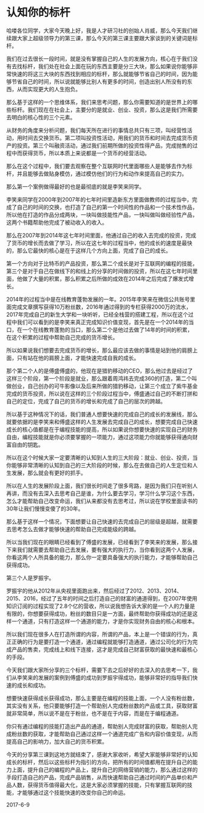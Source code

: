 # 认知你的标杆

哈喽各位同学，大家今天晚上好，我是人才研习社的创始人肖威，那么今天我们继续跟大家上超级领导力的第三课，那么今天的第三课主要跟大家谈到的关键词是标杆。

我们在过去很长一段时间，就是没有掌握自己的人生的发展方向，核心在于我们没有去找标杆，我们处在社会上面在玩的东西主要是分三大块，那么如果说你能够非常快速的将这三大块的东西找到相应的标杆，那么就能够节省自己的时间，因为能够节省自己的时间，所以说就能够比别人有更多的时间，创造出别人所没有的东西，从而实现更大的人生抱负。

那么基于这样的一个思维体系，我们来思考问题，那么你需要知道的是世界上的哪些标杆。我们现在在社会上，主要分的是就业、创业、投资，那么这是我们所需要去明白的核心性的三个元素。

从财务的角度来分析问题，我们每天所在进行的事情总共只有三项，叫经营性活动，用时间去交换货币。第二项叫投资性活动，用我们的货币和时间去完成货币资产的投资。第三个叫融资活动，通过我们前期所做的投资性得产品，完成抛售的过程中而获得货币，所以本质上来说都是一个货币的经营活动。

那么在这个过程中，我们要去观察在整个互联网时代里面哪些人是能够去作为标杆，并且能够去做贴身模仿，通过模仿他们的行为和动作来提高自己的实力。

那么第一个案例做得最好的也是最彻底的就是李笑来同学。

李笑来同学在2000年到2007年的七年时间里造新东方里面做教师的过程当中，完成了自己的时间的交换，也打造了自己的第一个时间性的作品和一个技术性作品，所以他在打造的作品分成两块，一块叫做技能性产品，一快叫做叫做经验性产品，这两个书籍帮助他完成了被动收入的收入。

那么在2007年到2014年这七年时间里面，他通过自己的收入去完成的投资，完成了货币的增长而去做了学习，所以在这七年的过程当中，他的成长的速度是最快的，那么它最快的核心是在于这样几个方向上面，完成了自己的成长。

第一个方向对于比特币的产品投资，那么第二个成长是对于互联网的编程的技能，第三个是对于自己在做线下的和线上的分享的时间做的投资，所以在这七年时间里面，他做了大量的积累，那么积累之后所做的成效在2014年之后完成了爆发式增长。

2014年的过程当中是在线教育蓬勃发展的一年。2015年李笑来在微信公共账号里面完成文章撰写获得10万粉丝数，2016年通过得到的专栏获得2000万的流水，2017年完成自己的新生大学和一块听听，已经全栈营的搭建工程，所以在这个过程中我们可以看到的是李笑来真正完成知识价值变现，首先是在一个2014年的当口，在一个在线教育蓬勃的当口，那么第二个是他过去做了14年的时间的积累，在这个积累的过程中帮助自己完成的货币增长。

所以如果说我们想要去完成货币的增长，那么最应该去做的事情是站到他的肩膀上面，只有站在他的肩膀上面，才能快速完成自我的成长。

那个第二个人的是傅盛傅盛的，他现在是猎豹移动的CEO，那么他过去是经过了这样三个阶段，第一个阶段是就业，那么跟着周鸿祎去完成360的打造，第二个叫做创业，自己创办的可牛影像以及后来所做的猎豹移动，让第三个成立了紫牛基金完成的货币投资，所以说在这样的三个阶段过程当中，傅盛通过自己的不断打拼和自己的定位，完成了自己的货币的增长和完成了自己的层次的跨越。

所以基于这种情况下的话，我们普通人想要快速的完成自己的成长的发展线，那么就要依据的是李笑来和傅盛这样的人生发展去完成自己的成长，想要完成自己快速成长的核心值都是在于编程技能的提高，所以如果说你想要快速的实现自己的财务自由，编程技能就是你必须要掌握的一项能力，通过这项能力你就能够获得通向财富自由的钥匙。

所以在这个时候大家一定要清晰的认知到人生的三大阶段：就业、创业、投资，当你能够非常清晰的认知到自己的三大阶段的时候，那么在去做自己的人生定位和人生发展，那么就会有更好的抓手。

所以在人生的发展阶段上面，我们很长时间走了很多弯路，是因为我们只在听别人再讲，而没有去深入去思考自己是谁，为什么要去学习，学习什么学习这个东西，怎么才能帮助自己改变命运，我们从来都没有去思考过，所以说在学校里面读书的30年让我们慢慢变傻了的30年。

那么基于这样一个情况，下面想要让自己快速的去完成自己的层级是超越，就需要去思考怎么去做才能够快速的帮助自己完成能级的跨越。

所以当我们现在的眼睛已经看到了傅盛的发展，已经看到了李笑来的发展，那么接下来我们就需要去帮助自己去发展，要有强大的执行力，当你看到这两个人发展，你看这两个人所具备的能力，那么你一定要具备强大的执行能力，才能够帮助自己获得成功。

第三个人是罗振宇。

罗振宇的他从2012年从央视里面跑出来，然后经过了2012、2013、2014、2015、2016，经过了五年的时间之后打造自己的财富的通道得到，在2007年使用知识订阅的过程实现了2.8个亿的营收，所以说我想告诉大家的是一个人的力量是有限的，你想要获得成功，粉丝的数目只是一方面，最终帮助你获得成功的还是这样一个通道，只有打造这样一个通道的能力，才是你实现财务自由的核心和根本。

所以我们现在很多人在打造所谓的内容，所谓的产品，本上是一个错误的行为，真正正确的行为是要打造一个通道，通过编程就能够打造通道，通过公司化的行为完成产品的售卖，完成线上和线下连接，这才是完成自己财富获取的最快速和最核心的手段。

今天我们跟大家所分享的三个标杆，需要下去之后好好的去深入的去思考一下，我们从李笑来的发展的案例到傅盛的成功到罗振宇得成功，能够非常好的指导我们快速的成长和成功。

想要快速获得成长获得成功，那么主要是在编程的技能上面，一个人没有粉丝数，其实没有关系，他只要能够打造一个帮助别人完成粉丝数的产品或工具，获取财富就非常简单，所以说不是在于粉丝，也不是在于内容，而是在于编程通道。

你只有通过编程的技能打造出产品的通道，帮助别人完成财富的获取，帮助别人完成粉丝数的获取，才能帮助自己通过这样一个通道完成广告和内容价值变现，从而提高自己的影响力，加大自己的货币积累。

今天的分享第三课到这地方就结束了，感谢大家收听，希望大家能够非常好的认知成长的标杆，然后以这些标杆为指引的方向，把所有的时间值都用在提升自己的能力上面，提升自己的编程的产品上，提升自己的网络营销的能力，那么通过这样的手段打造自己的产品，完成产品销售，从而快速帮助自己通过时间的产品单价和产品人数，获得货币值得最大化，这是大家必须掌握的技能，只有掌握互联网的技能，才能够通过这个技能快速的改变你自己的命运。

2017-6-9
